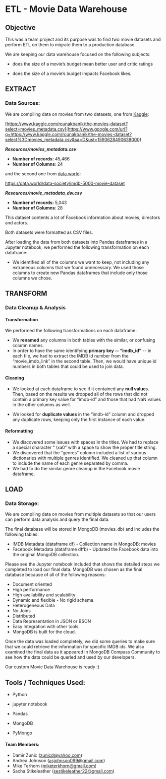 # ETL - Movie Data Warehouse

## Objective

This was a team project and its purpose was to find two movie datasets and perform ETL on them to migrate them to a production database.

We are keeping our data warehouse focused on the following subjects:

- does the size of a movie’s budget mean better user and critic ratings

- does the size of a movie’s budget impacts Facebook likes.

  

## EXTRACT

### Data Sources:

We are compiling data on movies from two datasets, one from [Kaggle](https://www.kaggle.com/):

[https://www.kaggle.com/rounakbanik/the-movies-dataset?select=movies_metadata.csv](https://www.google.com/url?q=https://www.kaggle.com/rounakbanik/the-movies-dataset?select%3Dmovies_metadata.csv&sa=D&ust=1590628490638000)

***Resources/movies_metadata.csv*** 

-  **Number of records:**     45,466
-  **Number of Columns**:   24



and the second one from [data.world](https://data.world/):

https://data.world/data-society/imdb-5000-movie-dataset

***Resources/movie_metadata_dw.csv*** 

-  **Number of records:**      5,043
-  **Number of Columns**: 28

This dataset contents a lot of Facebook information about movies, directors and actors.

Both datasets were formatted as CSV files.  

After loading the data from both datasets into Pandas dataframes in a Jupyter notebook, we performed the following transformation on each dataframe:

- We identified all of the columns we want to keep, not including any extraneous columns that we found unnecessary.  We used those columns to create new Pandas dataframes that include only those columns we chose.

  

## TRANSFORM

### Data Cleanup & Analysis

#### Transformation

We performed the following transformations on each dataframe:

-  We **renamed** any columns in both tables with the similar, or confusing column names.
- In order to have the same identifying **primary key -- “imdb_id”** -- in each file, we had to extract the IMDB id number from the “movie_imdb_link” in the second table.  Then, we would have unique id numbers in both tables that could be used to join data.
  

#### Cleaning

- We looked at each dataframe to see if it contained any **null value**s.  Then, based on the results we dropped all of the rows that did not contain a primary key value for “imdb-id” and those that had NaN values in the other columns as well.

- We looked for **duplicate values** in the “imdb-id” column and dropped any duplicate rows, keeping only the first instance of each value.

  

#### Reformatting

- We discovered some issues with spaces in the titles.  We had to replace a special character “ \xa0” with a space to show the proper title string.
- We discovered that the “genres” column included a list of various dictionaries with multiple genres identified.  We cleaned up that column to include the name of each genre separated by comma.
- We had to do the similar genre cleanup in the Facebook movie dataframe.



## LOAD

### Data Storage:

We are compiling data on movies from multiple datasets so that our users can perform data analysis and query the final data.

The final database will be stored in MongoDB (movies_db) and includes the following tables:

- IMDB Metadata (dataframe df) - Collection name in MongoDB:  movies
- Facebook Metadata (dataframe dffb) - Updated the Facebook data into the original MongoDB collection.

Please see the Jupyter notebook included that shows the detailed steps we completed to load our final data.  MongoDB was chosen as the final database because of all of the following reasons:

- Document oriented
- High performance
- High availability and scalability
- Dynamic and flexible - No rigid schema.
- Heterogeneous Data
- No Joins
- Distributed
- Data Representation in JSON or BSON
- Easy Integration with other tools
- MongoDB is built for the cloud.

Once the data was loaded completely, we did some queries to make sure that we could retrieve the information for specific IMDB ids.  We also examined the final data as it appeared in MongoDB Compass Community to see how the data could be queried and used by our developers.

Our custom Movie Data Warehouse is ready :)



## Tools / Techniques Used:

- Python

- jupyter notebook

- Pandas

- MongoDB

- PyMongo

  

#### Team Members:

- Damir Zunic ([zunicd@yahoo.com](mailto:zunicd@yahoo.com))
- Andrea Johnson ([asjohnson099@gmail.com](mailto:asjohnson099@gmail.com))
- Mike Terhorn ([miketerkhorn@gmail.com](mailto:miketerkhorn@gmail.com))
- Sacha Stikeleather ([sestikeleather22@gmail.com](mailto:sestikeleather22@gmail.com))

